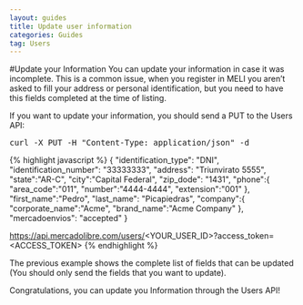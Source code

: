 ```yaml
---
layout: guides
title: Update user information
categories: Guides
tag: Users
---
```


#Update your Information
You can update your information in case it was incomplete.
This is a common issue, when you register in MELI you aren’t asked to fill your address or personal identification, but you need to have this fields completed at the time of listing.

If you want to update your information, you should send a PUT to the Users API:

<pre class="terminal">
curl -X PUT -H "Content-Type: application/json" -d
</pre>

{% highlight javascript %}
{
"identification_type": "DNI",
"identification_number": "33333333",
"address": "Triunvirato 5555",
"state":"AR-C",
"city":"Capital Federal",
"zip_dode": "1431",
"phone":{
        "area_code":"011",
        "number":"4444-4444",
        "extension":"001"
        },
"first_name":"Pedro",
"last_name": "Picapiedras",
"company":{
          "corporate_name":"Acme",
          "brand_name":"Acme Company"
          },
"mercadoenvios": "accepted"
}


https://api.mercadolibre.com/users/<YOUR_USER_ID>?access_token=<ACCESS_TOKEN>
{% endhighlight %}

The previous example shows the complete list of fields that can be updated (You should only send the fields that you want to update).

Congratulations, you can update you Information through the Users API!
